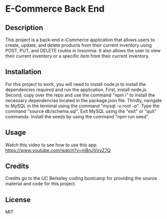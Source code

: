 # E-Commerce Back End

## Description
This project is a back-end e-Commerce application that allows users to create, update, and delete products from their current inventory using POST, PUT, and DELETE routes in Insomnia. It also allows the user to view their current inventory or a specific item from their current inventory.

## Installation
 For this project to work, you will need to install node.js to install the dependencies required and run the application. First, install node.js. Second, copy over the repo and use the command "npm i" to install the necessary dependencies located in the package.json file. Thirdly, navigate to MySQL in the terminal using the command "mysql -u root -p". Type the command "source db/schema.sql". Exit MySQL using the "exit" or "quit" commands. Install the seeds by using the command "npm run seed".

## Usage
Watch this video to see how to use this app. https://www.youtube.com/watch?v=mBnJVjryZ7Q

## Credits
Credits go to the UC Berkeley coding bootcamp for providing the source material and code for this project.

## License

MIT